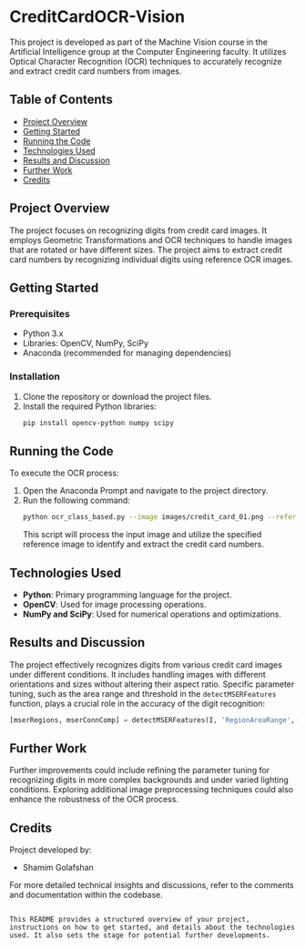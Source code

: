 # CreditCardOCR-Vision
This project is developed as part of the Machine Vision course in the Artificial Intelligence group at the Computer Engineering faculty. It utilizes Optical Character Recognition (OCR) techniques to accurately recognize and extract credit card numbers from images.

## Table of Contents
- [Project Overview](#project-overview)
- [Getting Started](#getting-started)
- [Running the Code](#running-the-code)
- [Technologies Used](#technologies-used)
- [Results and Discussion](#results-and-discussion)
- [Further Work](#further-work)
- [Credits](#credits)

## Project Overview
The project focuses on recognizing digits from credit card images. It employs Geometric Transformations and OCR techniques to handle images that are rotated or have different sizes. The project aims to extract credit card numbers by recognizing individual digits using reference OCR images.

## Getting Started
### Prerequisites
- Python 3.x
- Libraries: OpenCV, NumPy, SciPy
- Anaconda (recommended for managing dependencies)

### Installation
1. Clone the repository or download the project files.
2. Install the required Python libraries:
   ```bash
   pip install opencv-python numpy scipy
   ```

## Running the Code
To execute the OCR process:
1. Open the Anaconda Prompt and navigate to the project directory.
2. Run the following command:
   ```bash
   python ocr_class_based.py --image images/credit_card_01.png --reference ocr_a_reference.png
   ```
   This script will process the input image and utilize the specified reference image to identify and extract the credit card numbers.

## Technologies Used
- **Python**: Primary programming language for the project.
- **OpenCV**: Used for image processing operations.
- **NumPy and SciPy**: Used for numerical operations and optimizations.

## Results and Discussion
The project effectively recognizes digits from various credit card images under different conditions. It includes handling images with different orientations and sizes without altering their aspect ratio. Specific parameter tuning, such as the area range and threshold in the `detectMSERFeatures` function, plays a crucial role in the accuracy of the digit recognition:
   ```python
   [mserRegions, mserConnComp] = detectMSERFeatures(I, 'RegionAreaRange',[100, 1000],'ThresholdDelta',9.4);
   ```

## Further Work
Further improvements could include refining the parameter tuning for recognizing digits in more complex backgrounds and under varied lighting conditions. Exploring additional image preprocessing techniques could also enhance the robustness of the OCR process.

## Credits
Project developed by:
- Shamim Golafshan

For more detailed technical insights and discussions, refer to the comments and documentation within the codebase.
```

This README provides a structured overview of your project, instructions on how to get started, and details about the technologies used. It also sets the stage for potential further developments.

